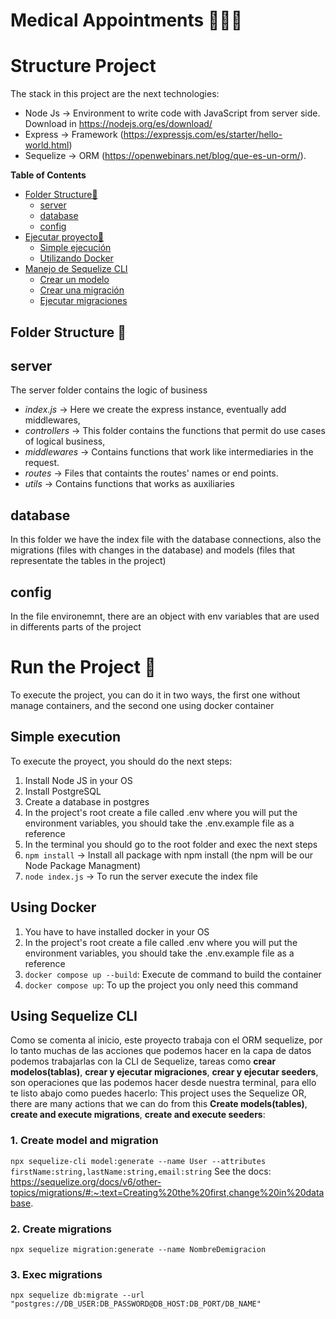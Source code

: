 # Medical Appointments 👩🏼‍⚕️

# Structure Project

The stack in this project are the next technologies:

- Node Js -> Environment to write code with JavaScript from server side. Download in https://nodejs.org/es/download/
- Express -> Framework (https://expressjs.com/es/starter/hello-world.html)
- Sequelize -> ORM (https://openwebinars.net/blog/que-es-un-orm/).

**Table of Contents**

- [Folder Structure📁](#folder-structure-📁)
  - [server](#server)
  - [database](#database)
  - [config](#config)
- [Ejecutar proyecto🚀](#ejecutar-proyecto-🚀)
  - [Simple ejecución](#simple-ejecución)
  - [Utilizando Docker](#utilizando-docker)
- [Manejo de Sequelize CLI](#manejo-de-sequelize-cli)
  - [Crear un modelo](#1-crear-modelo-y-migración)
  - [Crear una migración](#2-crear-migraciones)
  - [Ejecutar migraciones](#3-ejecutar-migraciones)

## Folder Structure 📁

## server

The server folder contains the logic of business

- _index.js_ -> Here we create the express instance, eventually add middlewares,
- _controllers_ -> This folder contains the functions that permit do use cases of logical business,
- _middlewares_ -> Contains functions that work like intermediaries in the request.
- _routes_ -> Files that containts the routes' names or end points.
- _utils_ -> Contains functions that works as auxiliaries

## database

In this folder we have the index file with the database connections, also the migrations (files with changes in the database) and models (files that representate the tables in the project)

## config

In the file environemnt, there are an object with env variables that are used in differents parts of the project

# Run the Project 🚀

To execute the project, you can do it in two ways, the first one without manage containers, and the second one using docker container

## Simple execution

To execute the proyect, you should do the next steps:

1. Install Node JS in your OS
2. Install PostgreSQL
3. Create a database in postgres
4. In the project's root create a file called .env where you will put the environment variables, you should take the .env.example file as a reference
5. In the terminal you should go to the root folder and exec the next steps
6. `npm install` -> Install all package with npm install (the npm will be our Node Package Managment)
7. `node index.js` -> To run the server execute the index file

## Using Docker

1. You have to have installed docker in your OS
2. In the project's root create a file called .env where you will put the environment variables, you should take the .env.example file as a reference
3. `docker compose up --build`: Execute de command to build the container
4. `docker compose up`: To up the project you only need this command

## Using Sequelize CLI

Como se comenta al inicio, este proyecto trabaja con el ORM sequelize, por lo tanto muchas de las acciones que podemos hacer en la capa de datos podemos trabajarlas con la CLI de Sequelize, tareas como **crear modelos(tablas)**, **crear y ejecutar migraciones**, **crear y ejecutar seeders**, son operaciones que las podemos hacer desde nuestra terminal, para ello te listo abajo como puedes hacerlo:
This project uses the Sequelize OR, there are many actions that we can do from this **Create models(tables)**, **create and execute migrations**, **create and execute seeders**:

### 1. Create model and migration

`npx sequelize-cli model:generate --name User --attributes firstName:string,lastName:string,email:string`
See the docs: https://sequelize.org/docs/v6/other-topics/migrations/#:~:text=Creating%20the%20first,change%20in%20database.

### 2. Create migrations

`npx sequelize migration:generate --name NombreDemigracion`

### 3. Exec migrations

`npx sequelize db:migrate --url "postgres://DB_USER:DB_PASSWORD@DB_HOST:DB_PORT/DB_NAME"`
